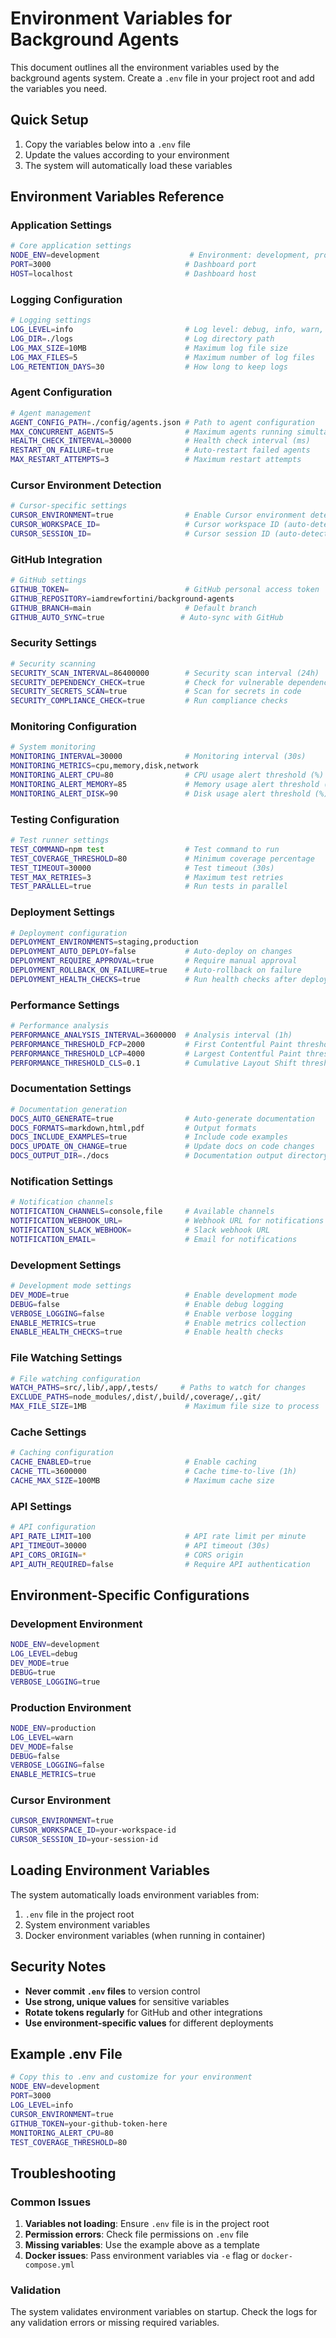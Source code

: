 # Environment Variables for Background Agents

This document outlines all the environment variables used by the background agents system. Create a `.env` file in your project root and add the variables you need.

## Quick Setup

1. Copy the variables below into a `.env` file
2. Update the values according to your environment
3. The system will automatically load these variables

## Environment Variables Reference

### Application Settings
```bash
# Core application settings
NODE_ENV=development                    # Environment: development, production, test
PORT=3000                              # Dashboard port
HOST=localhost                         # Dashboard host
```

### Logging Configuration
```bash
# Logging settings
LOG_LEVEL=info                         # Log level: debug, info, warn, error
LOG_DIR=./logs                         # Log directory path
LOG_MAX_SIZE=10MB                      # Maximum log file size
LOG_MAX_FILES=5                        # Maximum number of log files
LOG_RETENTION_DAYS=30                  # How long to keep logs
```

### Agent Configuration
```bash
# Agent management
AGENT_CONFIG_PATH=./config/agents.json # Path to agent configuration
MAX_CONCURRENT_AGENTS=5                # Maximum agents running simultaneously
HEALTH_CHECK_INTERVAL=30000            # Health check interval (ms)
RESTART_ON_FAILURE=true                # Auto-restart failed agents
MAX_RESTART_ATTEMPTS=3                 # Maximum restart attempts
```

### Cursor Environment Detection
```bash
# Cursor-specific settings
CURSOR_ENVIRONMENT=true                # Enable Cursor environment detection
CURSOR_WORKSPACE_ID=                   # Cursor workspace ID (auto-detected)
CURSOR_SESSION_ID=                     # Cursor session ID (auto-detected)
```

### GitHub Integration
```bash
# GitHub settings
GITHUB_TOKEN=                          # GitHub personal access token
GITHUB_REPOSITORY=iamdrewfortini/background-agents
GITHUB_BRANCH=main                     # Default branch
GITHUB_AUTO_SYNC=true                 # Auto-sync with GitHub
```

### Security Settings
```bash
# Security scanning
SECURITY_SCAN_INTERVAL=86400000        # Security scan interval (24h)
SECURITY_DEPENDENCY_CHECK=true         # Check for vulnerable dependencies
SECURITY_SECRETS_SCAN=true             # Scan for secrets in code
SECURITY_COMPLIANCE_CHECK=true         # Run compliance checks
```

### Monitoring Configuration
```bash
# System monitoring
MONITORING_INTERVAL=30000              # Monitoring interval (30s)
MONITORING_METRICS=cpu,memory,disk,network
MONITORING_ALERT_CPU=80                # CPU usage alert threshold (%)
MONITORING_ALERT_MEMORY=85             # Memory usage alert threshold (%)
MONITORING_ALERT_DISK=90               # Disk usage alert threshold (%)
```

### Testing Configuration
```bash
# Test runner settings
TEST_COMMAND=npm test                  # Test command to run
TEST_COVERAGE_THRESHOLD=80             # Minimum coverage percentage
TEST_TIMEOUT=30000                     # Test timeout (30s)
TEST_MAX_RETRIES=3                     # Maximum test retries
TEST_PARALLEL=true                     # Run tests in parallel
```

### Deployment Settings
```bash
# Deployment configuration
DEPLOYMENT_ENVIRONMENTS=staging,production
DEPLOYMENT_AUTO_DEPLOY=false           # Auto-deploy on changes
DEPLOYMENT_REQUIRE_APPROVAL=true       # Require manual approval
DEPLOYMENT_ROLLBACK_ON_FAILURE=true    # Auto-rollback on failure
DEPLOYMENT_HEALTH_CHECKS=true          # Run health checks after deploy
```

### Performance Settings
```bash
# Performance analysis
PERFORMANCE_ANALYSIS_INTERVAL=3600000  # Analysis interval (1h)
PERFORMANCE_THRESHOLD_FCP=2000         # First Contentful Paint threshold (ms)
PERFORMANCE_THRESHOLD_LCP=4000         # Largest Contentful Paint threshold (ms)
PERFORMANCE_THRESHOLD_CLS=0.1          # Cumulative Layout Shift threshold
```

### Documentation Settings
```bash
# Documentation generation
DOCS_AUTO_GENERATE=true                # Auto-generate documentation
DOCS_FORMATS=markdown,html,pdf         # Output formats
DOCS_INCLUDE_EXAMPLES=true             # Include code examples
DOCS_UPDATE_ON_CHANGE=true             # Update docs on code changes
DOCS_OUTPUT_DIR=./docs                 # Documentation output directory
```

### Notification Settings
```bash
# Notification channels
NOTIFICATION_CHANNELS=console,file     # Available channels
NOTIFICATION_WEBHOOK_URL=              # Webhook URL for notifications
NOTIFICATION_SLACK_WEBHOOK=            # Slack webhook URL
NOTIFICATION_EMAIL=                    # Email for notifications
```

### Development Settings
```bash
# Development mode settings
DEV_MODE=true                          # Enable development mode
DEBUG=false                            # Enable debug logging
VERBOSE_LOGGING=false                  # Enable verbose logging
ENABLE_METRICS=true                    # Enable metrics collection
ENABLE_HEALTH_CHECKS=true              # Enable health checks
```

### File Watching Settings
```bash
# File watching configuration
WATCH_PATHS=src/,lib/,app/,tests/     # Paths to watch for changes
EXCLUDE_PATHS=node_modules/,dist/,build/,coverage/,.git/
MAX_FILE_SIZE=1MB                      # Maximum file size to process
```

### Cache Settings
```bash
# Caching configuration
CACHE_ENABLED=true                     # Enable caching
CACHE_TTL=3600000                      # Cache time-to-live (1h)
CACHE_MAX_SIZE=100MB                   # Maximum cache size
```

### API Settings
```bash
# API configuration
API_RATE_LIMIT=100                     # API rate limit per minute
API_TIMEOUT=30000                      # API timeout (30s)
API_CORS_ORIGIN=*                      # CORS origin
API_AUTH_REQUIRED=false                # Require API authentication
```

## Environment-Specific Configurations

### Development Environment
```bash
NODE_ENV=development
LOG_LEVEL=debug
DEV_MODE=true
DEBUG=true
VERBOSE_LOGGING=true
```

### Production Environment
```bash
NODE_ENV=production
LOG_LEVEL=warn
DEV_MODE=false
DEBUG=false
VERBOSE_LOGGING=false
ENABLE_METRICS=true
```

### Cursor Environment
```bash
CURSOR_ENVIRONMENT=true
CURSOR_WORKSPACE_ID=your-workspace-id
CURSOR_SESSION_ID=your-session-id
```

## Loading Environment Variables

The system automatically loads environment variables from:
1. `.env` file in the project root
2. System environment variables
3. Docker environment variables (when running in container)

## Security Notes

- **Never commit `.env` files** to version control
- **Use strong, unique values** for sensitive variables
- **Rotate tokens regularly** for GitHub and other integrations
- **Use environment-specific values** for different deployments

## Example .env File

```bash
# Copy this to .env and customize for your environment
NODE_ENV=development
PORT=3000
LOG_LEVEL=info
CURSOR_ENVIRONMENT=true
GITHUB_TOKEN=your-github-token-here
MONITORING_ALERT_CPU=80
TEST_COVERAGE_THRESHOLD=80
```

## Troubleshooting

### Common Issues

1. **Variables not loading**: Ensure `.env` file is in the project root
2. **Permission errors**: Check file permissions on `.env` file
3. **Missing variables**: Use the example above as a template
4. **Docker issues**: Pass environment variables via `-e` flag or `docker-compose.yml`

### Validation

The system validates environment variables on startup. Check the logs for any validation errors or missing required variables. 